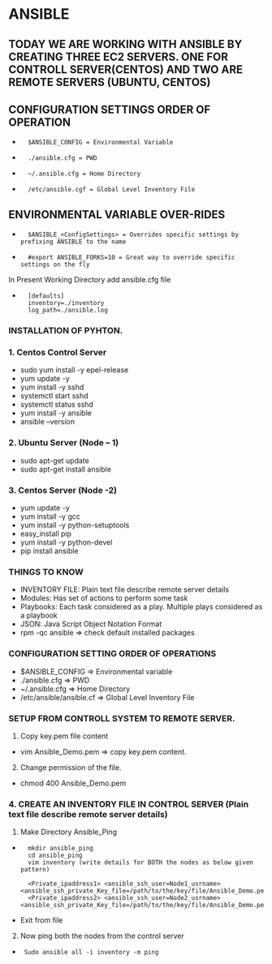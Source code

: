 # ANSIBLE
## TODAY WE ARE WORKING WITH ANSIBLE BY CREATING THREE EC2 SERVERS. ONE FOR CONTROLL SERVER(CENTOS) AND TWO ARE REMOTE SERVERS (UBUNTU, CENTOS)
## CONFIGURATION SETTINGS ORDER OF OPERATION
-       $ANSIBLE_CONFIG = Environmental Variable
-       ./ansible.cfg = PWD
-       ~/.ansible.cfg = Home Directory
-       /etc/ansible.cgf = Global Level Inventory File

## ENVIRONMENTAL VARIABLE OVER-RIDES
-       $ANSIBLE_<ConfigSettings> = Overrides specific settings by prefixing ANSIBLE to the name
-       #export ANSIBLE_FORKS=10 = Great way to override specific settings on the fly
 
In Present Working Directory add ansible.cfg file
-       [defaults]
        inventory=./inventory
        log_path=./ansible.log
     
### INSTALLATION OF PYHTON.
### 1.	Centos Control Server
-	sudo yum install -y epel-release 
-	yum update -y
- yum install -y sshd
- systemctl start sshd
-	systemctl status sshd
-	yum install -y ansible
-	ansible –version

### 2.	Ubuntu Server (Node – 1)
-	sudo apt-get update
-	sudo apt-get  install ansible

### 3.	Centos Server (Node -2)
-	yum update -y
-	yum install -y gcc
-	yum install -y python-setuptools
-	easy_install pip
-	yum install -y python-devel
-	pip install ansible
### THINGS TO KNOW
*	INVENTORY FILE: Plain text file describe remote server details
*	Modules: Has set of actions to perform some task
*	Playbooks: Each task considered as a play. Multiple plays considered as a playbook
*	JSON: Java Script Object Notation Format 
*	rpm -qc ansible => check default installed packages
### CONFIGURATION SETTING ORDER OF OPERATIONS
*	$ANSIBLE_CONFIG => Environmental variable
*	./ansible.cfg => PWD
*	~/.ansible.cfg => Home Directory 
*	/etc/ansible/ansible.cf => Global Level Inventory File
### SETUP FROM CONTROLL SYSTEM TO REMOTE SERVER.
1.	Copy key.pem file content
-	vim Ansible_Demo.pem		=> copy key.pem content.
2.	Change permission of the file.
-	chmod 400 Ansible_Demo.pem 
### 4. CREATE AN INVENTORY FILE IN CONTROL SERVER (Plain text file describe remote server details)
1. Make Directory Ansible_Ping
*       mkdir ansible_ping
        cd ansible_ping
        vim inventory (write details for BOTH the nodes as below given pattern)
        
        <Private_ipaddress1> <ansible_ssh_user=Node1_usrname> <ansible_ssh_private_Key_file=/path/to/the/key/file/Ansible_Demo.pem>
        <Private_ipaddress2> <ansible_ssh_user=Node2_usrname> <ansible_ssh_private_Key_file=/path/to/the/key/file/Ansible_Demo.pem> 
-	Exit from file
2.	Now ping both the nodes from the control server
*      Sudo ansible all -i inventory -m ping 
